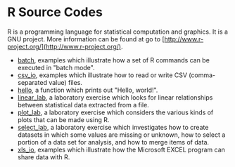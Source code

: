
R Source Codes
==================================
R is a programming language for statistical computation and graphics. It
is a GNU project. More information can be found at go to
[http://www.r-project.org/](http://www.r-project.org/).

-   [batch](batch/batch.html), examples which illustrate how a set of R
    commands can be executed in "batch mode".
-   [csv\_io](csv_io/csv_io.html), examples which illustrate how to read
    or write CSV (comma-separated value) files.
-   [hello](hello/hello.html), a function which prints out "Hello,
    world!".
-   [linear\_lab](linear_lab/linear_lab.html), a laboratory exercise
    which looks for linear relationships between statistical data
    extracted from a file.
-   [plot\_lab](plot_lab/plot_lab.html), a laboratory exercise which
    considers the various kinds of plots that can be made using R.
-   [select\_lab](select_lab/select_lab.html), a laboratory exercise
    which investigates how to create datasets in which some values are
    missing or unknown, how to select a portion of a data set for
    analysis, and how to merge items of data.
-   [xls\_io](xls_io/xls_io.html), examples which illustrate how the
    Microsoft EXCEL program can share data with R.


